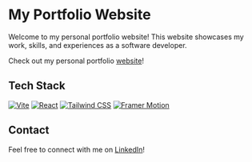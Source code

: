 # My Portfolio Website

Welcome to my personal portfolio website! This website showcases my work, skills, and experiences as a software developer.

Check out my personal portfolio [website](https://ethansantos.github.io)!

## Tech Stack

[![Vite](https://img.shields.io/badge/Vite-646CFF?style=for-the-badge&logo=vite&logoColor=FFD62E)](https://vitejs.dev)
[![React](https://img.shields.io/badge/React-61DAFB?style=for-the-badge&logo=react&logoColor=black)](https://reactjs.org)
[![Tailwind CSS](https://img.shields.io/badge/Tailwind_CSS-06B6D4?style=for-the-badge&logo=tailwind-css&logoColor=white)](https://tailwindcss.com)
[![Framer Motion](https://img.shields.io/badge/Framer_Motion-0055FF?style=for-the-badge&logo=framer&logoColor=white)](https://www.framer.com/motion/)

## Contact

Feel free to connect with me on [LinkedIn](https://www.linkedin.com/in/ethanmadeit)!
